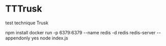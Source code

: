 # TTTrusk
test technique Trusk

npm install
docker run -p 6379:6379 --name redis -d redis redis-server --appendonly yes
node index.js
